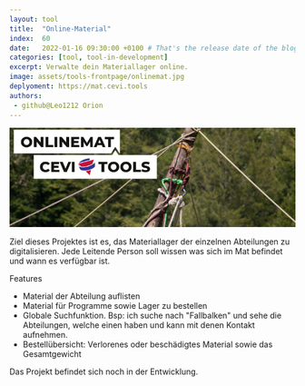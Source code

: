 ```yaml
---
layout: tool
title:  "Online-Material"
index:  60
date:   2022-01-16 09:30:00 +0100 # That's the release date of the blog entry
categories: [tool, tool-in-development]
excerpt: Verwalte dein Materiallager online.
image: assets/tools-frontpage/onlinemat.jpg
deplyoment: https://mat.cevi.tools
authors:
 - github@Leo1212 Orion
---
```


![Onlinemat Banner](/assets/onlinemat.png)

Ziel dieses Projektes ist es, das Materiallager der einzelnen Abteilungen zu digitalisieren. Jede Leitende Person soll wissen was sich im Mat befindet und wann es verfügbar ist.

Features
- Material der Abteilung auflisten
- Material für Programme sowie Lager zu bestellen
- Globale Suchfunktion. Bsp: ich suche nach "Fallbalken" und sehe die Abteilungen, welche einen haben und kann mit denen Kontakt aufnehmen.
- Bestellübersicht: Verlorenes oder beschädigtes Material sowie das Gesamtgewicht

Das Projekt befindet sich noch in der Entwicklung.
